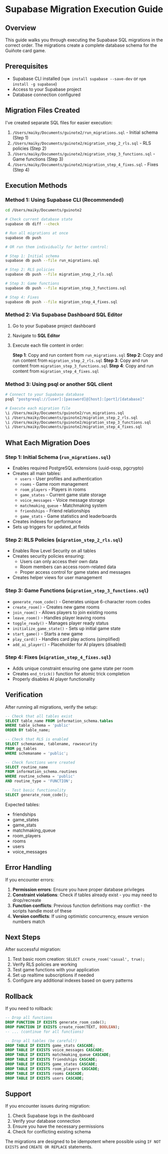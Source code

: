 # Supabase Migration Execution Guide

## Overview
This guide walks you through executing the Supabase SQL migrations in the correct order. The migrations create a complete database schema for the Guiñote card game.

## Prerequisites
- Supabase CLI installed (`npm install supabase --save-dev` or `npm install -g supabase`)
- Access to your Supabase project
- Database connection configured

## Migration Files Created
I've created separate SQL files for easier execution:

1. `/Users/maiky/Documents/guinote2/run_migrations.sql` - Initial schema (Step 1)
2. `/Users/maiky/Documents/guinote2/migration_step_2_rls.sql` - RLS policies (Step 2)  
3. `/Users/maiky/Documents/guinote2/migration_step_3_functions.sql` - Game functions (Step 3)
4. `/Users/maiky/Documents/guinote2/migration_step_4_fixes.sql` - Fixes (Step 4)

## Execution Methods

### Method 1: Using Supabase CLI (Recommended)

```bash
cd /Users/maiky/Documents/guinote2

# Check current database state
supabase db diff --check

# Run all migrations at once
supabase db push

# OR run them individually for better control:

# Step 1: Initial schema
supabase db push --file run_migrations.sql

# Step 2: RLS policies
supabase db push --file migration_step_2_rls.sql

# Step 3: Game functions
supabase db push --file migration_step_3_functions.sql

# Step 4: Fixes
supabase db push --file migration_step_4_fixes.sql
```

### Method 2: Via Supabase Dashboard SQL Editor

1. Go to your Supabase project dashboard
2. Navigate to **SQL Editor**
3. Execute each file content in order:

   **Step 1**: Copy and run content from `run_migrations.sql`
   **Step 2**: Copy and run content from `migration_step_2_rls.sql`
   **Step 3**: Copy and run content from `migration_step_3_functions.sql`
   **Step 4**: Copy and run content from `migration_step_4_fixes.sql`

### Method 3: Using psql or another SQL client

```bash
# Connect to your Supabase database
psql "postgresql://[user]:[password]@[host]:[port]/[database]"

# Execute each migration file
\i /Users/maiky/Documents/guinote2/run_migrations.sql
\i /Users/maiky/Documents/guinote2/migration_step_2_rls.sql
\i /Users/maiky/Documents/guinote2/migration_step_3_functions.sql
\i /Users/maiky/Documents/guinote2/migration_step_4_fixes.sql
```

## What Each Migration Does

### Step 1: Initial Schema (`run_migrations.sql`)
- Enables required PostgreSQL extensions (uuid-ossp, pgcrypto)
- Creates all main tables:
  - `users` - User profiles and authentication
  - `rooms` - Game room management
  - `room_players` - Players in rooms
  - `game_states` - Current game state storage
  - `voice_messages` - Voice message storage
  - `matchmaking_queue` - Matchmaking system
  - `friendships` - Friend relationships
  - `game_stats` - Game statistics and leaderboards
- Creates indexes for performance
- Sets up triggers for updated_at fields

### Step 2: RLS Policies (`migration_step_2_rls.sql`)
- Enables Row Level Security on all tables
- Creates security policies ensuring:
  - Users can only access their own data
  - Room members can access room-related data
  - Proper access control for game states and messages
- Creates helper views for user management

### Step 3: Game Functions (`migration_step_3_functions.sql`)
- `generate_room_code()` - Generates unique 6-character room codes
- `create_room()` - Creates new game rooms
- `join_room()` - Allows players to join existing rooms
- `leave_room()` - Handles player leaving rooms
- `toggle_ready()` - Manages player ready status
- `initialize_game_state()` - Sets up initial game state
- `start_game()` - Starts a new game
- `play_card()` - Handles card play actions (simplified)
- `add_ai_player()` - Placeholder for AI players (disabled)

### Step 4: Fixes (`migration_step_4_fixes.sql`)
- Adds unique constraint ensuring one game state per room
- Creates `end_trick()` function for atomic trick completion
- Properly disables AI player functionality

## Verification

After running all migrations, verify the setup:

```sql
-- Check that all tables exist
SELECT table_name FROM information_schema.tables 
WHERE table_schema = 'public' 
ORDER BY table_name;

-- Check that RLS is enabled
SELECT schemaname, tablename, rowsecurity 
FROM pg_tables 
WHERE schemaname = 'public';

-- Check functions were created
SELECT routine_name 
FROM information_schema.routines 
WHERE routine_schema = 'public' 
AND routine_type = 'FUNCTION';

-- Test basic functionality
SELECT generate_room_code();
```

Expected tables:
- friendships
- game_states  
- game_stats
- matchmaking_queue
- room_players
- rooms
- users
- voice_messages

## Error Handling

If you encounter errors:

1. **Permission errors**: Ensure you have proper database privileges
2. **Constraint violations**: Check if tables already exist - you may need to drop/recreate
3. **Function conflicts**: Previous function definitions may conflict - the scripts handle most of these
4. **Version conflicts**: If using optimistic concurrency, ensure version numbers match

## Next Steps

After successful migration:

1. Test basic room creation: `SELECT create_room('casual', true);`
2. Verify RLS policies are working
3. Test game functions with your application
4. Set up realtime subscriptions if needed
5. Configure any additional indexes based on query patterns

## Rollback

If you need to rollback:

```sql
-- Drop all functions
DROP FUNCTION IF EXISTS generate_room_code();
DROP FUNCTION IF EXISTS create_room(TEXT, BOOLEAN);
-- ... (continue for all functions)

-- Drop all tables (be careful!)
DROP TABLE IF EXISTS game_stats CASCADE;
DROP TABLE IF EXISTS voice_messages CASCADE;
DROP TABLE IF EXISTS matchmaking_queue CASCADE;
DROP TABLE IF EXISTS friendships CASCADE;
DROP TABLE IF EXISTS game_states CASCADE;
DROP TABLE IF EXISTS room_players CASCADE;
DROP TABLE IF EXISTS rooms CASCADE;
DROP TABLE IF EXISTS users CASCADE;
```

## Support

If you encounter issues during migration:
1. Check Supabase logs in the dashboard
2. Verify your database connection
3. Ensure you have the necessary permissions
4. Check for conflicting existing schema

The migrations are designed to be idempotent where possible using `IF NOT EXISTS` and `CREATE OR REPLACE` statements.